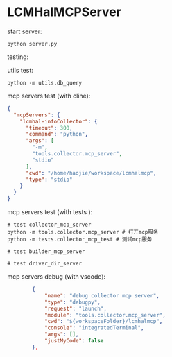 # LCMHalMCPServer

start server: 

``` shell
python server.py
```

testing:

utils test:
``` shell
python -m utils.db_query
```

mcp servers test (with cline):
``` json
{
  "mcpServers": {
    "lcmhal-infoCollector": {
      "timeout": 300,
      "command": "python",
      "args": [
        "-m",
        "tools.collector.mcp_server",
        "stdio"
      ],
      "cwd": "/home/haojie/workspace/lcmhalmcp",
      "type": "stdio"
    }
  }
}
```

mcp servers test (with tests ):
``` shell
# test collector_mcp_server
python -m tools.collector.mcp_server # 打开mcp服务
python -m tests.collector_mcp_test # 测试mcp服务

# test builder_mcp_server

# test driver_dir_server

```

mcp servers debug (with vscode):
``` json
        {
            "name": "debug collector mcp server",
            "type": "debugpy",
            "request": "launch",
            "module": "tools.collector.mcp_server",
            "cwd": "${workspaceFolder}/lcmhalmcp",
            "console": "integratedTerminal",
            "args": [],
            "justMyCode": false
        },
```